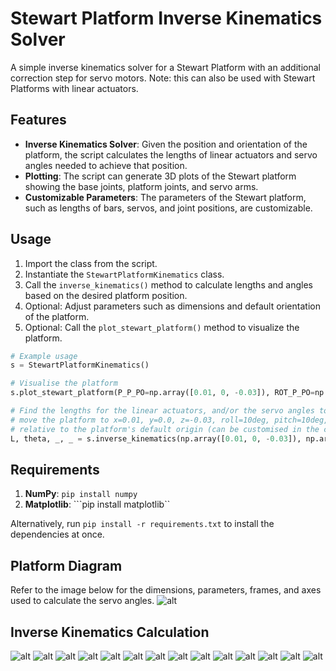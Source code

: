 # Stewart Platform Inverse Kinematics Solver

A simple inverse kinematics solver for a Stewart Platform with an additional correction step for servo motors. Note: this can also be used with Stewart Platforms with linear actuators.

## Features

- **Inverse Kinematics Solver**: Given the position and orientation of the platform, the script calculates the lengths of linear actuators and servo angles needed to achieve that position.
- **Plotting**: The script can generate 3D plots of the Stewart platform showing the base joints, platform joints, and servo arms.
- **Customizable Parameters**: The parameters of the Stewart platform, such as lengths of bars, servos, and joint positions, are customizable.

## Usage

1. Import the class from the script.
2. Instantiate the `StewartPlatformKinematics` class.
3. Call the `inverse_kinematics()` method to calculate lengths and angles based on the desired platform position.
4. Optional: Adjust parameters such as dimensions and default orientation of the platform.
5. Optional: Call the `plot_stewart_platform()` method to visualize the platform.

```python
# Example usage 
s = StewartPlatformKinematics()

# Visualise the platform
s.plot_stewart_platform(P_P_PO=np.array([0.01, 0, -0.03]), ROT_P_PO=np.array([10,10,10]), is_deg=True)

# Find the lengths for the linear actuators, and/or the servo angles to
# move the platform to x=0.01, y=0.0, z=-0.03, roll=10deg, pitch=10deg, yaw=10deg
# relative to the platform's default origin (can be customised in the code)
L, theta, _, _ = s.inverse_kinematics(np.array([0.01, 0, -0.03]), np.array([10,10,10]), is_deg=True)
```

## Requirements

1. **NumPy**: ```pip install numpy```
2. **Matplotlib**: ```pip install matplotlib``

Alternatively, run ```pip install -r requirements.txt``` to install the dependencies at once.

## Platform Diagram

Refer to the image below for the dimensions, parameters, frames, and axes used to calculate the servo angles.
![alt](docs/slides/Slide2.PNG)

## Inverse Kinematics Calculation

![alt](docs/slides/Slide3.PNG)
![alt](docs/slides/Slide4.PNG)
![alt](docs/slides/Slide5.PNG)
![alt](docs/slides/Slide6.PNG)
![alt](docs/slides/Slide7.PNG)
![alt](docs/slides/Slide8.PNG)
![alt](docs/slides/Slide9.PNG)
![alt](docs/slides/Slide10.PNG)
![alt](docs/slides/Slide11.PNG)
![alt](docs/slides/Slide12.PNG)
![alt](docs/slides/Slide13.PNG)
![alt](docs/slides/Slide14.PNG)
![alt](docs/slides/Slide15.PNG)
![alt](docs/slides/Slide16.PNG)
